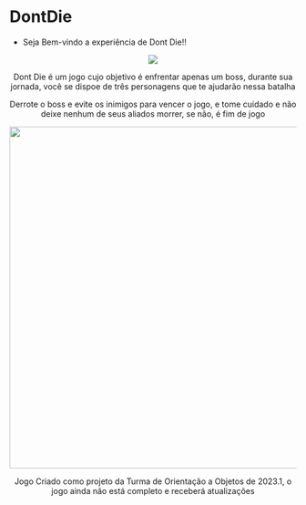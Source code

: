 # DontDie
- Seja Bem-vindo a experiência de Dont Die!!

<center>
<img src="https://i.ibb.co/QK0tS5V/dont-die.png" />

<p> Dont Die é um jogo cujo objetivo é enfrentar apenas um boss, durante sua jornada, você se dispoe de três personagens que te ajudarão nessa batalha</p>
<p> Derrote o boss e evite os inimigos para vencer o jogo, e tome cuidado e não deixe nenhum de seus aliados morrer, se não, é fim de jogo</p>

<img width="1000" height="600" src="assets/2023-05-04 19-48-38.gif">
<p> Jogo Criado como projeto da Turma de Orientação a Objetos de 2023.1, o jogo ainda não está completo e receberá atualizações </p>
</center>

